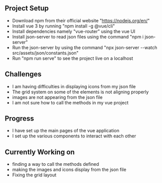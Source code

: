 ## Project Setup
- Download npm from their official website "https://nodejs.org/en/"
- Install vue 3 by running "npm install -g @vue/cli"
- Install dependencies namely "vue-router" using the vue UI
- Install json-server to read json files using the command "npm i json-server"
- Run the json-server by using the command "npx json-server --watch src/assets/json/constants.json"
- Run "npm run serve" to see the project live on a localhost


## Challenges
- I am having difficulties in displaying icons from my json file
- The grid system on some of the elements is not aligning properly
- images are not appearing from the json file
- I am not sure how to call the methods in my vue project

## Progress
- I have set up the main pages of the vue application
- I set up the various components to interact with each other 


## Currently Working on
- finding a way to call the methods defined 
- making the images and icons display from the json file
- Fixing the grid layout 
